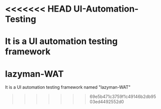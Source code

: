 <<<<<<< HEAD
UI-Automation-Testing
=====================

It is a UI automation testing framework
=======
lazyman-WAT
===========

It is a UI automation testing framework named "lazyman-WAT"
>>>>>>> 69e5b471c3759f1c49146b2db9503ed4492552d0
